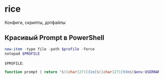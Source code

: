 # rice
Конфиги, скрипты, дотфайлы 

## Красивый Prompt в PowerShell
```powershell
new-item -type file -path $profile -force
notepad $PROFILE
```
`$PROFILE`:
```powershell
function prompt { return "$([char]27)[31m[$([char]27)[93m$($env:USERNAME)$([char]27)[92m@$([char]27)[34m$($env:COMPUTERNAME) $([char]27)[95m$(get-location)$([char]27)[31m]$([char]27)[0m> " }
```
